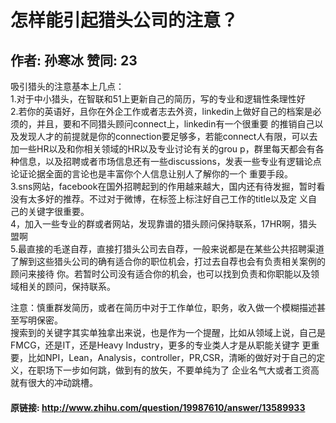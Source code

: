 # 怎样能引起猎头公司的注意？
## 作者: 孙寒冰  赞同: 23
吸引猎头的注意基本上几点：  
1.对于中小猎头，在智联和51上更新自己的简历，写的专业和逻辑性条理性好  
2.若你的英语好，且你在外企工作或者志去外资，linkedin上做好自己的档案是必须的，并且，要和不同猎头顾问connect上，linkedin有一个很重要
的推销自己以及发现人才的前提就是你的connection要足够多，若能connect人有限，可以去加一些HR以及和你相关领域的HR以及专业讨论有关的grou
p，群里每天都会有各种信息，以及招聘或者市场信息还有一些discussions，发表一些专业有逻辑论点论证论据全面的言论也是丰富你个人信息让别人了解你的一个
重要手段。  
3.sns网站，facebook在国外招聘起到的作用越来越大，国内还有待发掘，暂时看没有太多好的推荐。不过对于微博，在标签上标注好自己工作的title以及定
义自己的关键字很重要。  
4，加入一些专业的群或者网站，发现靠谱的猎头顾问保持联系，17HR啊，猎头盟啊  
5.最直接的毛遂自荐，直接打猎头公司去自荐，一般来说都是在某些公共招聘渠道了解到这些猎头公司的确有适合你的职位机会，打过去自荐也会有负责相关案例的顾问来接待
你。若暂时公司没有适合你的机会，也可以找到负责和你职能以及领域相关的顾问，保持联系。  
  
注意：慎重群发简历，或者在简历中对于工作单位，职务，收入做一个模糊描述甚至写明保密。  
搜索到的关键字其实单独拿出来说，也是作为一个提醒，比如从领域上说，自己是FMCG，还是IT，还是Heavy Industry，更多的专业类人才是从职能关键字
更重要，比如NPI，Lean，Analysis，controller，PR,CSR，清晰的做好对于自己的定义，在职场下一步如何跳，做到有的放矢，不要单纯为了
企业名气大或者工资高就有很大的冲动跳槽。  

#### 原链接: http://www.zhihu.com/question/19987610/answer/13589933